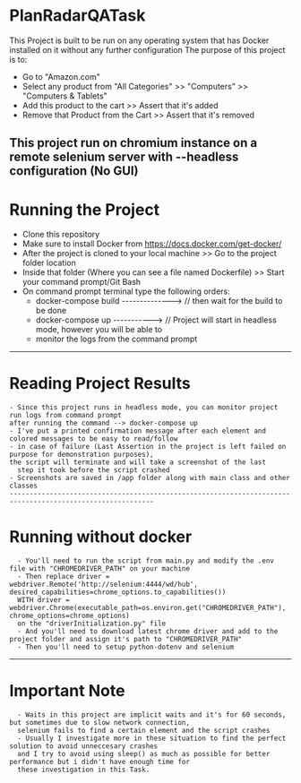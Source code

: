 # PlanRadarQATask
This Project is built to be run on any operating system that has Docker installed on it without any further configuration
The purpose of this project is to:
  - Go to "Amazon.com"
  - Select any product from "All Categories" >> "Computers" >> "Computers & Tablets"
  - Add this product to the cart >> Assert that it's added
  - Remove that Product from the Cart >> Assert that it's removed
  
 This project run on chromium instance on a remote selenium server with --headless configuration (No GUI)
 ----------------------------------------------------------------------------------------------------------
 # Running the Project
  - Clone this repository 
  - Make sure to install Docker from https://docs.docker.com/get-docker/
  - After the project is cloned to your local machine >> Go to the project folder location
  - Inside that folder (Where you can see a file named Dockerfile) >> Start your command prompt/Git Bash
  - On command prompt terminal type the following orders:
      - docker-compose build  --------------> // then wait for the build to be done
      - docker-compose up  -----------> // Project will start in headless mode, however you will be able to
      -  monitor the logs from the command prompt
----------------------------------------------------------------------------------------------------------  
# Reading Project Results
    - Since this project runs in headless mode, you can monitor project run logs from command prompt 
    after running the command --> docker-compose up
    - I've put a printed confirmation message after each element and colored messages to be easy to read/follow
    - in case of failure (Last Assertion in the project is left failed on purpose for demonstration purposes), 
    the script will terminate and will take a screenshot of the last 
      step it took before the script crashed
    - Screenshots are saved in /app folder along with main class and other classes
    ----------------------------------------------------------------------------------------------------------
 # Running without docker
      - You'll need to run the script from main.py and modify the .env file with "CHROMEDRIVER_PATH" on your machine
      - Then replace driver = webdriver.Remote('http://selenium:4444/wd/hub', desired_capabilities=chrome_options.to_capabilities()) 
      WITH driver = webdriver.Chrome(executable_path=os.environ.get("CHROMEDRIVER_PATH"), chrome_options=chrome_options) 
      on the "driverInitialization.py" file
      - And you'll need to download latest chrome driver and add to the project folder and assign it's path to "CHROMEDRIVER_PATH"
      - Then you'll need to setup python-dotenv and selenium
----------------------------------------------------------------------------------------------------------     
# Important Note
      - Waits in this project are implicit waits and it's for 60 seconds, but sometimes due to slow network connection,
      selenium fails to find a certain element and the script crashes
      - Usually I investigate more in these situation to find the perfect solution to avoid unneccesary crashes 
      and I try to avoid using sleep() as much as possible for better performance but i didn't have enough time for 
      these investigation in this Task.
